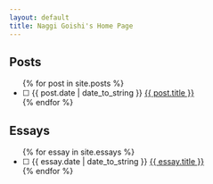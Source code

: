```yaml
---
layout: default
title: Naggi Goishi's Home Page
---
```


<div id="home">
  <div class='posts-container'>
  <h2>Posts</h2>
  <ul class="posts">
    {% for post in site.posts %}
    <li><span>&#x2610; {{ post.date | date_to_string }}</span> <a href="{{ post.url }}">{{ post.title }}</a></li>
    {% endfor %}
  </ul>
  </div>
  <div class='essays-container'>
  <h2>Essays</h2>
  <ul class="essays">
    {% for essay in site.essays %}
    <li><span>&#x2610; {{ essay.date | date_to_string }}</span> <a href="{{ essay.url }}">{{ essay.title }}</a></li>
    {% endfor %}
  </ul>
  </div>
</div>
